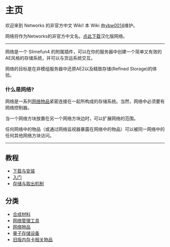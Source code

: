 # 主页

欢迎来到 Networks 的非官方中文 Wiki! 本 Wiki 由[ybw0014](https://github.com/ybw0014)维护。

网络将作为Networks的非官方中文名。[点此下载](./Install-Networks)汉化版网络。

---

网络是一个 Slimefun4 的附属插件，可以在你的服务器中创建一个简单又有效的AE风格的存储系统，并可以与货运系统交互。

网络的目标是在非模组服务器中还原AE2以及精致存储(Refined Storage)的体验。

### 什么是网络?

网络是一系列[网络物品](./Network-Items)紧密连接在一起所构成的存储系统。当然，网络中必须要有网络控制器。

当一个网络方块放置在另一个网络方块边时，可以扩展网络的范围。

任何网络中的物品（或通过网络监视器暴露在网络中的物品）可以被同一网络中的任何其他网络方块访问。

---

## 教程

- [下载与安装](./Install-Networks)
- [入门](./Getting-Started)
- [存储与取出机制](./Network-Mechanism)

## 分类

- [合成材料](./Materials)
- [网络管理工具](./Tools)
- [网络物品](./Network-Items)
- [量子存储设备](./Quantum-Storages)
- [旧版内存卡相关物品](./Disabled-Items)

